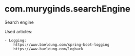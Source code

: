# com.muryginds.searchEngine
Search engine


Used articles:

    - Logging: 
        https://www.baeldung.com/spring-boot-logging
        https://www.baeldung.com/logback